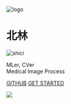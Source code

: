 <!-- _coverpage.md -->
<!-- 封面 -->

![logo](/_media/logo.svg)
# 北林 <small></small>
![shici](https://v1.jinrishici.com/all.svg)

<!-- <br>
<span id="busuanzi_container_site_pv" style='display:none'>
    访问量：<span id="busuanzi_value_site_pv"></span> 次
</span>
<span id="busuanzi_container_site_uv" style='display:none'>
    访客数：<span id="busuanzi_value_site_uv"></span> 人
</span>
<br> -->
MLer, CVer  
Medical Image Process

[GITHUB](https://github.com/WuGuangHeng)
[GET STARTED](README.md)

<!-- 背景图片 -->

<!-- background color -->
<!-- ![color](#f0f0f0)     -->
![](/_media/bg.png)